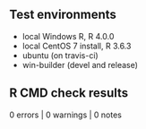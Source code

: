 ## Test environments
* local Windows R, R 4.0.0
* local CentOS 7 install, R 3.6.3
* ubuntu (on travis-ci)
* win-builder (devel and release)

## R CMD check results

0 errors | 0 warnings | 0 notes


